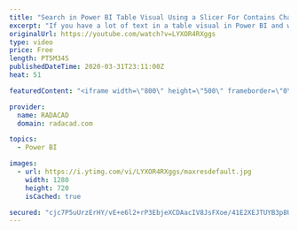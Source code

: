 ```yaml
---
title: "Search in Power BI Table Visual Using a Slicer For Contains Character Criteria"
excerpt: "If you have a lot of text in a table visual in Power BI and want to search to find all texts with a specific character in it, I have a solution for you. You can have an alphabet slicer and use it to filter the table visual, the trick is to combine it with a measure and use it as a parameter table. let's"
originalUrl: https://youtube.com/watch?v=LYXOR4RXggs
type: video
price: Free
length: PT5M34S
publishedDateTime: 2020-03-31T23:11:00Z
heat: 51

featuredContent: "<iframe width=\"800\" height=\"500\" frameborder=\"0\" src=\"https://www.youtube.com/embed/LYXOR4RXggs\" allow=\"accelerometer; autoplay; encrypted-media; gyroscope; picture-in-picture\" allowfullscreen></iframe>"

provider:
  name: RADACAD
  domain: radacad.com

topics:
  - Power BI

images:
  - url: https://i.ytimg.com/vi/LYXOR4RXggs/maxresdefault.jpg
    width: 1280
    height: 720
    isCached: true

secured: "cjc7P5uUrzErHY/vE+e6l2+rP3EbjeXCDAacIV8JsFXoe/41E2XEJTUYB3p8UFh3rX8sabROxPtyMLnvR/XoDRaJyIwQXRBgQOmdxJ24qnYumvqqBK/DAwRf5mVubUzMD9yJc+5EL7VkD2pIvGGUOJYGNrDfKG5boB4DxyHPGyuFNGr+tzF/NWwLwAsc64h5Ppk4sDlwpCwYUWc3xEE/UfqNKLYny8f/Ei66TP+bAhVytEUcF8L+tyBMnqpjCLbUdqnBjd4lfvtr/yVYhNMDJA0TsD5Jurib0Xq8WPxN8vAEz/LD2FpyqBHuQi1N4qsKYY2tIn6zsbJMg+WqUmKwqsvpwnof2D2Oa4GRB5TozfdWivx0WqLbWkQYc7mfScrin6WJCqHOa/skIBiRgQ2VNAlf4Nl1v4xHkw9kBA4B3Mc=;SBqHAZjaWSyQuZtcpkT7Qw=="
---
```


